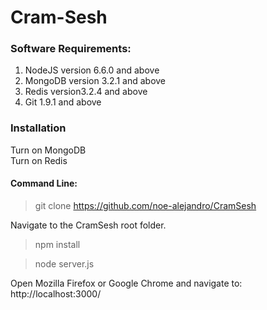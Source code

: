 Cram-Sesh
=========

### Software Requirements:
1. NodeJS version 6.6.0 and above
1. MongoDB version 3.2.1 and above
1. Redis version3.2.4 and above
1. Git 1.9.1 and above

### Installation
Turn on MongoDB <br>
Turn on Redis

#### Command Line:
> git clone https://github.com/noe-alejandro/CramSesh <br>

Navigate to the CramSesh root folder.

> npm install

> node server.js

Open Mozilla Firefox or Google Chrome and navigate to: <br>
http://localhost:3000/
